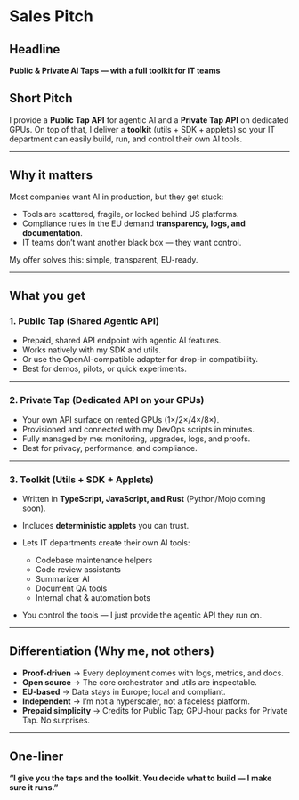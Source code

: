 # Sales Pitch

## Headline

**Public & Private AI Taps — with a full toolkit for IT teams**

## Short Pitch

I provide a **Public Tap API** for agentic AI and a **Private Tap API** on dedicated GPUs.
On top of that, I deliver a **toolkit** (utils + SDK + applets) so your IT department can easily build, run, and control their own AI tools.

---

## Why it matters

Most companies want AI in production, but they get stuck:

* Tools are scattered, fragile, or locked behind US platforms.
* Compliance rules in the EU demand **transparency, logs, and documentation**.
* IT teams don’t want another black box — they want control.

My offer solves this: simple, transparent, EU-ready.

---

## What you get

### 1. Public Tap (Shared Agentic API)

* Prepaid, shared API endpoint with agentic AI features.
* Works natively with my SDK and utils.
* Or use the OpenAI-compatible adapter for drop-in compatibility.
* Best for demos, pilots, or quick experiments.

---

### 2. Private Tap (Dedicated API on your GPUs)

* Your own API surface on rented GPUs (1×/2×/4×/8×).
* Provisioned and connected with my DevOps scripts in minutes.
* Fully managed by me: monitoring, upgrades, logs, and proofs.
* Best for privacy, performance, and compliance.

---

### 3. Toolkit (Utils + SDK + Applets)

* Written in **TypeScript, JavaScript, and Rust** (Python/Mojo coming soon).
* Includes **deterministic applets** you can trust.
* Lets IT departments create their own AI tools:

  * Codebase maintenance helpers
  * Code review assistants
  * Summarizer AI
  * Document QA tools
  * Internal chat & automation bots
* You control the tools — I just provide the agentic API they run on.

---

## Differentiation (Why me, not others)

* **Proof-driven** → Every deployment comes with logs, metrics, and docs.
* **Open source** → The core orchestrator and utils are inspectable.
* **EU-based** → Data stays in Europe; local and compliant.
* **Independent** → I’m not a hyperscaler, not a faceless platform.
* **Prepaid simplicity** → Credits for Public Tap; GPU-hour packs for Private Tap. No surprises.

---

## One-liner

**“I give you the taps and the toolkit. You decide what to build — I make sure it runs.”**
